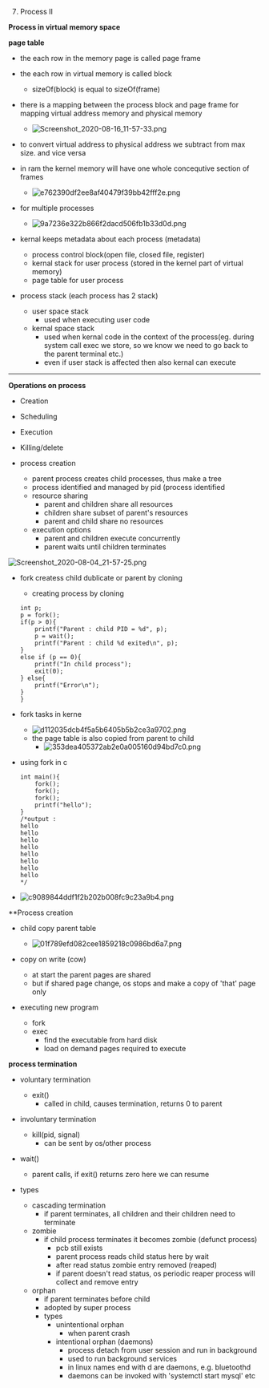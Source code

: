 7. Process II


**Process in virtual memory space**

**page table**
- the each row in the memory page is called page frame
- the each row in virtual memory is called block
	- sizeOf(block) is equal to sizeOf(frame)
- there is a mapping between the process block and page frame for mapping virtual address memory and physical memory
	- ![Screenshot_2020-08-16_11-57-33.png](../_resources/b10b61b18ff54a9fb3d9658695f49bbf.png)
- to convert virtual address to physical address we subtract from max size. and vice versa
- in ram the kernel memory will have one whole concequtive section of frames
	- ![e762390df2ee8af40479f39bb42fff2e.png](../_resources/0bc691e80f064357adb46dafb825790c.png)
- for multiple processes
	- ![9a7236e322b866f2dacd506fb1b33d0d.png](../_resources/d060d6c1dd7c416e8f00533f94b65676.png)

- kernal keeps metadata about each process (metadata)
	- process control block(open file, closed file, register)
	- kernal stack for user process (stored in the kernel part of virtual memory)
	- page table for user process



- process stack (each process has 2 stack)
	- user space stack
		- used when executing user code
	- kernal space stack
		- used when kernal code in the context of the process(eg. during system call exec we store, so we know we need to go back to the parent terminal etc.)
		- even if user stack is affected then also kernal can execute
	
--------

			
**Operations on process**

- Creation
- Scheduling
- Execution
- Killing/delete



- process creation
	- parent process creates child processes, thus make a tree
	- process identified and managed by pid (process identified
	- resource sharing
		- parent and children share all resources
		- children share subset of parent's resources
		- parent and child share no resources
	- execution options
		- parent and children execute concurrently
		- parent waits until children terminates


![Screenshot_2020-08-04_21-57-25.png](../_resources/1e81e67c4b7f44599b0c28e6152b610f.png)

- fork createss child dublicate or parent by cloning
	- creating process by cloning
	```
	int p;
	p = fork();
	if(p > 0){
		printf("Parent : child PID = %d", p);
		p = wait();
		printf("Parent : child %d exited\n", p);
	}
	else if (p == 0){
		printf("In child process");
		exit(0);
	} else{
		printf("Error\n");
	}
	}
	```


- fork tasks in kerne
	- ![d112035dcb4f5a5b6405b5b2ce3a9702.png](../_resources/1f7903e6e7ee4b6f8317b29397922174.png)
	- the page table is also copied from parent to child
		- ![353dea405372ab2e0a005160d94bd7c0.png](../_resources/7f8605e96d104f359fe9830cff35244f.png)

- using fork in c

	```
	int main(){
		fork();
		fork();
		fork();
		printf("hello");
	}
	/*output : 
	hello
	hello
	hello
	hello
	hello
	hello
	hello
	hello
	*/
	```
- ![c9089844ddf1f2b202b008fc9c23a9b4.png](../_resources/91583c3b5349496687db4bd250f64f01.png)





**Process creation

- child copy parent table
	- ![01f789efd082cee1859218c0986bd6a7.png](../_resources/11ff53045fdd42059a94a10179622f4f.png)

- copy on write (cow)
	- at start the parent pages are shared
	- but if shared page change, os stops and make a copy of 'that' page only


- executing new program
	- fork
	- exec
		- find the executable from hard disk
		- load on demand pages required to execute

**process termination**
- voluntary termination
	- exit()
		- called in child, causes termination, returns 0 to parent
- involuntary termination
	- kill(pid, signal)
		- can be sent by os/other process
- wait()	
	- parent calls, if exit() returns zero here we can resume


- types
	- cascading termination
		- if parent terminates, all children and their children need to terminate
	- zombie
		- if child process terminates it becomes zombie (defunct process)
			- pcb still exists 
			- parent process reads child status here by wait
			- after read status zombie entry removed (reaped)
			- if parent doesn't read status, os periodic reaper process will collect and remove entry
	- orphan
		- if parent terminates before child
		- adopted by super process
		- types
			- unintentional orphan
				- when parent crash
			- intentional orphan (daemons)
				- process detach from user session and run in background
				- used to run background services
				- in linux names end with d are daemons, e.g. bluetoothd
				- daemons can be invoked with 'systemctl start mysql' etc






